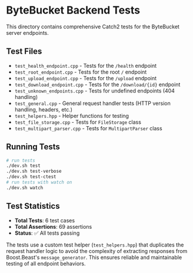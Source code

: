 # ByteBucket Backend Tests

This directory contains comprehensive Catch2 tests for the ByteBucket server endpoints.

## Test Files

- `test_health_endpoint.cpp` - Tests for the `/health` endpoint
- `test_root_endpoint.cpp` - Tests for the root `/` endpoint
- `test_upload_endpoint.cpp` - Tests for the `/upload` endpoint
- `test_download_endpoint.cpp` - Tests for the `/download/{id}` endpoint
- `test_unknown_endpoints.cpp` - Tests for undefined endpoints (404 handling)
- `test_general.cpp` - General request handler tests (HTTP version handling, headers, etc.)
- `test_helpers.hpp` - Helper functions for testing
- `test_file_storage.cpp` - Tests for `FileStorage` class
- `test_multipart_parser.cpp` - Tests for `MultipartParser` class

## Running Tests

```bash
# run tests
./dev.sh test
./dev.sh test-verbose
./dev.sh test-ctest
# run tests with watch on
./dev.sh watch
```

## Test Statistics

- **Total Tests**: 6 test cases
- **Total Assertions**: 69 assertions
- **Status**: ✅ All tests passing

The tests use a custom test helper (`test_helpers.hpp`) that duplicates the request handler logic to avoid the complexity of extracting responses from Boost.Beast's `message_generator`. This ensures reliable and maintainable testing of all endpoint behaviors.
